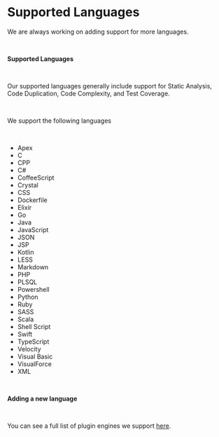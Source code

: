 # Supported Languages

We are always working on adding support for more languages.

 

**<span class="wysiwyg-font-size-large">Supported Languages</span>**

 

Our supported languages generally include support for Static Analysis,
Code Duplication, Code Complexity, and Test Coverage.

 

We support the following languages 

 

-   Apex
-   C
-   CPP
-   C\#
-   CoffeeScript
-   Crystal
-   CSS
-   Dockerfile
-   Elixir
-   Go
-   Java
-   JavaScript
-   JSON
-   JSP
-   Kotlin
-   LESS
-   Markdown
-   PHP
-   PLSQL
-   Powershell
-   Python
-   Ruby
-   SASS
-   Scala
-   Shell Script
-   Swift
-   TypeScript
-   Velocity
-   Visual Basic
-   VisualForce
-   XML

 

**Adding a new language**

 

You can see a full list of plugin engines we support
[here](/hc/en-us/articles/213632009-Engines).

 
